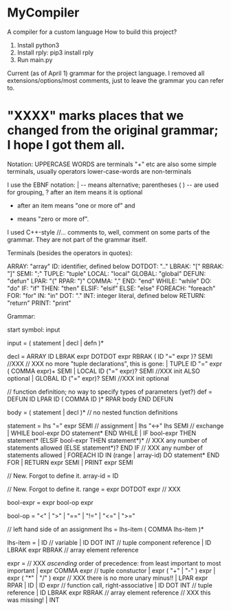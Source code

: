 # MyCompiler
A compiler for a custom language
How to build this project?
1. Install python3
2. Install rply: pip3 install rply
3. Run main.py

Current (as of April 1) grammar for the project language.
I removed all extensions/options/most comments, just to leave the grammar you can refer to.

"XXXX" marks places that we changed from the original grammar; I hope I got them all.
=====
Notation:
UPPERCASE WORDS are terminals
"+" etc are also some simple terminals, usually operators
lower-case-words are non-terminals

I use the EBNF notation:
| -- means alternative;
parentheses ( ) -- are used for grouping,
? after an item  means it is optional
+ after an item  means "one or more of" and
* means "zero or more of".

I used C++-style //... comments to, well, comment on some parts of the grammar.  They are not part of the grammar itself.

Terminals (besides the operators in quotes):

ARRAY: "array"
ID: identifier, defined below
DOTDOT: ".."
LBRAK: "["
RBRAK: "]"
SEMI: ";"
TUPLE: "tuple"
LOCAL: "local"
GLOBAL: "global"
DEFUN: "defun"
LPAR: "("
RPAR: ")"
COMMA: ","
END: "end"
WHILE: "while"
DO: "do"
IF: "if"
THEN: "then"
ELSIF: "elsif"
ELSE: "else"
FOREACH: "foreach"
FOR: "for"
IN: "in"
DOT: "."
INT: integer literal, defined below
RETURN: "return"
PRINT: "print"

Grammar:

start symbol: input

input = ( statement | decl | defn )*

decl = ARRAY ID LBRAK expr DOTDOT expr RBRAK ( ID "=" expr )? SEMI //XXX
     // XXX no more "tuple declarations", this is gone: | TUPLE ID "=" expr ( COMMA expr)+ SEMI
     | LOCAL ID ("=" expr)? SEMI //XXX init ALSO optional
     | GLOBAL ID ("=" expr)? SEMI //XXX init optional

// function definition; no way to specify types of parameters (yet?)
def = DEFUN ID LPAR ID ( COMMA ID )* RPAR body END DEFUN

body = ( statement | decl )* // no nested function definitions

statement = lhs "=" expr SEMI  // assignment
          | lhs "<->" lhs SEMI // exchange
	  | WHILE bool-expr  DO statement* END WHILE
	  | IF bool-expr THEN statement*
	    (ELSIF bool-expr THEN statement*)*  // XXX any number of statements allowed
	    (ELSE statement*)? END IF  // XXX any number of statements allowed
	  | FOREACH ID IN (range | array-id) DO statement* END FOR
	  | RETURN expr SEMI
	  | PRINT expr SEMI

// New. Forgot to define it.
array-id = ID 

// New. Forgot to define it.
range = expr DOTDOT expr // XXX

bool-expr = expr bool-op expr 

bool-op = "<" | ">" | "==" | "!=" | "<=" | ">="

// left hand side of an assignment
lhs =  lhs-item ( COMMA lhs-item )*

lhs-item =
    | ID // variable
    | ID DOT INT  // tuple component reference
    | ID LBRAK expr RBRAK // array element reference

expr = // XXX *ascending* order of precedence: from least important to most important
    | expr COMMA expr // tuple constuctor
    | expr ( "+" | "-" ) expr
    | expr ( "*" | "/" ) expr
    // XXX there is no more unary minus!!
    | LPAR expr RPAR
    | ID
    | ID expr // function call, right-associative
    | ID DOT INT // tuple reference
    | ID LBRAK expr RBRAK // array element reference
    // XXX this was missing!
    | INT